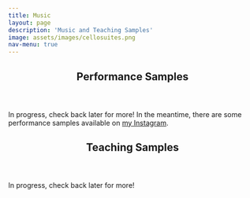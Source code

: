 ```yaml
---
title: Music
layout: page
description: 'Music and Teaching Samples'
image: assets/images/cellosuites.png
nav-menu: true
---
```


<!-- Main -->
<div id="main">

<!-- One -->
<section id="one">
	<div class="inner">
		<header class="major">
			<h2>Performance Samples</h2>
		</header>
		<p>In progress, check back later for more!  In the meantime, there are some performance samples available on <a href="https://www.instagram.com/interlopingcellist/">my Instagram</a>.</p>
	</div>
</section>

<!-- Two -->
<section id="two">
	<div class="inner">
		<header class="major">
			<h2>Teaching Samples</h2>
		</header>
		<p>In progress, check back later for more!</p>
	</div>
</section>
</div>
